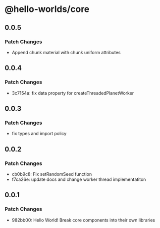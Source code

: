 # @hello-worlds/core

## 0.0.5

### Patch Changes

- Append chunk material with chunk uniform attributes

## 0.0.4

### Patch Changes

- 3c7154a: fix data property for createThreadedPlanetWorker

## 0.0.3

### Patch Changes

- fix types and import policy

## 0.0.2

### Patch Changes

- cb0b9c8: Fix setRandomSeed function
- f7ca26e: update docs and change worker thread implementatiton

## 0.0.1

### Patch Changes

- 982bb00: Hello World! Break core components into their own libraries
